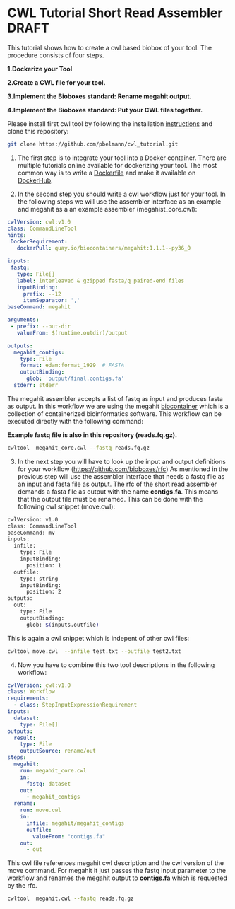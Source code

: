 # CWL Tutorial Short Read Assembler  **DRAFT**

This tutorial shows how to create a cwl based biobox of your tool. The procedure consists of four steps.

**1.Dockerize your Tool**

**2.Create a CWL file for your tool.**

**3.Implement the Bioboxes standard: Rename megahit output.**

**4.Implement the Bioboxes standard: Put your CWL files together.**

Please install first cwl tool by following the installation [instructions](https://github.com/common-workflow-language/cwltool#install) and clone this repository:

~~~BASH
git clone https://github.com/pbelmann/cwl_tutorial.git
~~~

1. The first step is to integrate your tool into a Docker container. There are multiple tutorials online available for
dockerizing your tool. The most common way is to write a [Dockerfile](https://docs.docker.com/engine/reference/builder/) 
and make it available on [DockerHub](https://hub.docker.com/).

2. In the second step you should write a cwl workflow just for your tool. In the following steps we will use the assembler interface as an example and megahit as a an example assembler (megahist_core.cwl):

~~~YAML
cwlVersion: cwl:v1.0
class: CommandLineTool
hints:
 DockerRequirement:
   dockerPull: quay.io/biocontainers/megahit:1.1.1--py36_0

inputs:
 fastq:
   type: File[]
   label: interleaved & gzipped fasta/q paired-end files
   inputBinding:
     prefix: --12
     itemSeparator: ','
baseCommand: megahit

arguments:
 - prefix: --out-dir
   valueFrom: $(runtime.outdir)/output

outputs:
  megahit_contigs:
    type: File
    format: edam:format_1929  # FASTA
    outputBinding:
      glob: 'output/final.contigs.fa'
  stderr: stderr
~~~

The megahit assembler accepts a list of fastq as input and produces fasta as output.
In this workflow we are using the megahit [biocontainer](https://biocontainers.pro/registry/#/) which is a collection of containerized bioinformatics software. This workflow can be executed directly with the following command:

**Example fastq file is also in this repository (reads.fq.gz).**

~~~BASH
cwltool  megahit_core.cwl --fastq reads.fq.gz
~~~

3. In the next step you will have to look up the input and output definitions for your workflow (https://github.com/bioboxes/rfc)
As mentioned in the previous step will use the assembler interface that needs a fastq file as an input and fasta file as output. The rfc of the short read assembler demands a fasta file as output with the name **contigs.fa**. This means that 
the output file must be renamed. This can be done with the following cwl snippet (move.cwl):

~~~BASH
cwlVersion: v1.0
class: CommandLineTool
baseCommand: mv
inputs:
  infile:
    type: File
    inputBinding:
      position: 1
  outfile:
    type: string
    inputBinding:
      position: 2
outputs:
  out:
    type: File
    outputBinding:
      glob: $(inputs.outfile)
~~~

This is again a cwl snippet which is indepent of other cwl files:

~~~BASH
cwltool move.cwl  --infile test.txt --outfile test2.txt
~~~

4. Now you have to combine this two tool descriptions in the following workflow:

~~~YAML
cwlVersion: cwl:v1.0
class: Workflow
requirements:
  - class: StepInputExpressionRequirement
inputs:
  dataset:
    type: File[]
outputs:
  result:
    type: File
    outputSource: rename/out
steps:
  megahit:
    run: megahit_core.cwl
    in:
      fastq: dataset
    out:
      - megahit_contigs
  rename:
    run: move.cwl
    in:
      infile: megahit/megahit_contigs
      outfile:
        valueFrom: "contigs.fa"
    out:
      - out
~~~

This cwl file references megahit cwl description and the cwl version of the move command. For megahit it just passes the fastq input parameter to the workflow and renames the megahit output to **contigs.fa** which is requested by the rfc.

~~~BASH
cwltool  megahit.cwl --fastq reads.fq.gz
~~~
